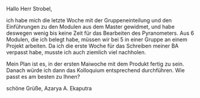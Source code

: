 Hallo Herr Strobel,

ich habe mich die letzte Woche mit der Gruppeneinteilung und den Einführungen zu den Modulen aus dem Master gewidmet, und habe deswegen wenig bis keine Zeit für das Bearbeiten des Pyranometers. Aus 6 Modulen, die ich belegt habe, müssen wir bei 5 in einer Gruppe an einem Projekt arbeiten. Da ich die erste Woche für das Schreiben meiner BA verpasst habe, musste ich auch ziemlich viel nachholen.

Mein Plan ist es, in der ersten Maiwoche mit dem Produkt fertig zu sein. Danach würde ich dann das Kolloquium entsprechend durchführen. Wie passt es am besten zu Ihnen?

schöne Grüße,
Azarya A. Ekaputra